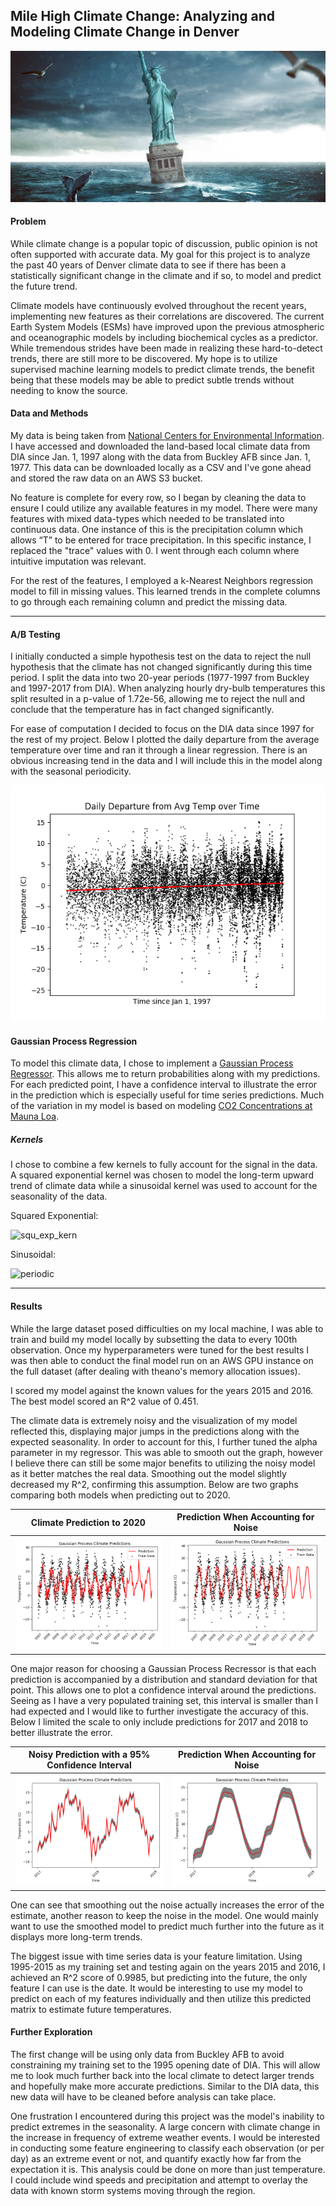 ## Mile High Climate Change: Analyzing and Modeling Climate Change in Denver

![Climate Pic](images/Climate-change-1-1-938x450.jpg)

#### Problem

While climate change is a popular topic of discussion, public opinion is not often supported with accurate data. My goal for this project is to analyze the past 40 years of Denver climate data to see if there has been a statistically significant change in the climate and if so, to model and predict the future trend.

Climate models have continuously evolved throughout the recent years, implementing new features as their correlations are discovered. The current Earth System Models (ESMs) have improved upon the previous atmospheric and oceanographic models by including biochemical cycles as a predictor. While tremendous strides have been made in realizing these hard-to-detect trends, there are still more to be discovered. My hope is to utilize supervised machine learning models to predict climate trends, the benefit being that these models may be able to predict subtle trends without needing to know the source.

#### Data and Methods

My data is being taken from [National Centers for Environmental Information](https://www.ncdc.noaa.gov/). I have accessed and downloaded the land-based local climate data from DIA since Jan. 1, 1997 along with the data from Buckley AFB since Jan. 1, 1977. This data can be downloaded locally as a CSV and I've gone ahead and stored the raw data on an AWS S3 bucket.

No feature is complete for every row, so I began by cleaning the data to ensure I could utilize any available features in my model. There were many features with mixed data-types which needed to be translated into continuous data. One instance of this is the precipitation column which allows “T” to be entered for trace precipitation. In this specific instance, I replaced the "trace" values with 0. I went through each column where intuitive imputation was relevant.

For the rest of the features, I employed a k-Nearest Neighbors regression model to fill in missing values. This learned trends in the complete columns to go through each remaining column and predict the missing data.

<hr>

#### A/B Testing

I initially conducted a simple hypothesis test on the data to reject the null hypothesis that the climate has not changed significantly during this time period. I split the data into two 20-year periods (1977-1997 from Buckley and 1997-2017 from DIA). When analyzing hourly dry-bulb temperatures this split resulted in a p-value of 1.72e-56, allowing me to reject the null and conclude that the temperature has in fact changed significantly.

For ease of computation I decided to focus on the DIA data since 1997 for the rest of my project. Below I plotted the daily departure from the average temperature over time and ran it through a linear regression. There is an obvious increasing tend in the data and I will include this in the model along with the seasonal periodicity.

<div style="text-align:center"><img src ="images/temp_departure_lr.png" /></div>

#### Gaussian Process Regression

To model this climate data, I chose to implement a [Gaussian Process Regressor](http://scikit-learn.org/stable/modules/generated/sklearn.gaussian_process.GaussianProcessRegressor.html#sklearn.gaussian_process.GaussianProcessRegressor). This allows me to return probabilities along with my predictions. For each predicted point, I have a confidence interval to illustrate the error in the prediction which is especially useful for time series predictions. Much of the variation in my model is based on modeling [CO2 Concentrations at Mauna Loa](http://scikit-learn.org/stable/auto_examples/gaussian_process/plot_gpr_co2.html).

##### Kernels
I chose to combine a few kernels to fully account for the signal in the data. A squared exponential kernel was chosen to model the long-term upward trend of climate data while a sinusoidal kernel was used to account for the seasonality of the data.

Squared Exponential:

![squ_exp_kern](https://wikimedia.org/api/rest_v1/media/math/render/svg/640bae18dfec0d70c6851c6a3a7457704de8986c)

Sinusoidal:

![periodic](https://wikimedia.org/api/rest_v1/media/math/render/svg/373634cff07052d3b080d66a35bc1806437250a1)

<hr>

#### Results

While the large dataset posed difficulties on my local machine, I was able to train and build my model locally by subsetting the data to every 100th observation. Once my hyperparameters were tuned for the best results I was then able to conduct the final model run on an AWS GPU instance on the full dataset (after dealing with theano's memory allocation issues).

I scored my model against the known values for the years 2015 and 2016. The best model scored an R^2 value of 0.451.

The climate data is extremely noisy and the visualization of my model reflected this, displaying major jumps in the predictions along with the expected seasonality. In order to account for this, I further tuned the alpha parameter in my regressor. This was able to smooth out the graph, however I believe there can still be some major benefits to utilizing the noisy model as it better matches the real data. Smoothing out the model slightly decreased my R^2, confirming this assumption. Below are two graphs comparing both models when predicting out to 2020.

| Climate Prediction to 2020  | Prediction When Accounting for Noise |
| ------------- | ------------- |
| ![prediction](images/prediction_2007.png)  | ![noise_prediction](images/prediction_noise.png)  |

One major reason for choosing a Gaussian Process Recressor is that each prediction is accompanied by a distribution and standard deviation for that point. This allows one to plot a confidence interval around the predictions. Seeing as I have a very populated training set, this interval is smaller than I had expected and I would like to further investigate the accuracy of this. Below I limited the scale to only include predictions for 2017 and 2018 to better illustrate the error.

| Noisy Prediction with a 95% Confidence Interval | Prediction When Accounting for Noise |
| ------------- | ------------- |
| ![pred_std](images/pred_std.png)  | ![noise_prediction](images/noise_pred_std.png)  |

One can see that smoothing out the noise actually increases the error of the estimate, another reason to keep the noise in the model. One would mainly want to use the smoothed model to predict much further into the future as it displays more long-term trends.

The biggest issue with time series data is your feature limitation. Using 1995-2015 as my training set and testing again on the years 2015 and 2016, I achieved an R^2 score of 0.9985, but predicting into the future, the only feature I can use is the date. It would be interesting to use my model to predict on each of my features individually and then utilize this predicted matrix to estimate future temperatures.

#### Further Exploration

The first change will be using only data from Buckley AFB to avoid constraining my training set to the 1995 opening date of DIA. This will allow me to look much further back into the local climate to detect larger trends and hopefully make more accurate predictions. Similar to the DIA data, this new data will have to be cleaned before analysis can take place.

One frustration I encountered during this project was the model's inability to predict extremes in the seasonality. A large concern with climate change in the increase in frequency of extreme weather events. I would be interested in conducting some feature engineering to classify each observation (or per day) as an extreme event or not, and quantify exactly how far from the expectation it is. This analysis could be done on more than just temperature. I could include wind speeds and precipitation and attempt to overlay the data with known storm systems moving through the region.
